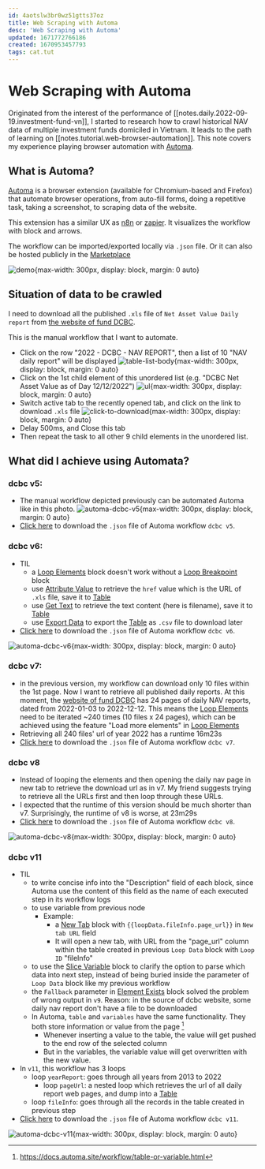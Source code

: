 ```yaml
---
id: 4aotslw3br0wz51gtts37oz
title: Web Scraping with Automa
desc: 'Web Scraping with Automa'
updated: 1671772766186
created: 1670953457793
tags: cat.tut
---
```

# Web Scraping with Automa

Originated from the interest of the performance of [[notes.daily.2022-09-19.investment-fund-vn]], I started to research how to crawl historical NAV data of multiple investment funds domiciled in Vietnam. It leads to the path of learning on [[notes.tutorial.web-browser-automation]]. This note covers my experience playing browser automation with [Automa](https://www.automa.site/).

## What is Automa?

[Automa](https://www.automa.site/) is a browser extension (available for Chromium-based and Firefox) that automate browser operations, from auto-fill forms, doing a repetitive task, taking a screenshot, to scraping data of the website.

This extension has a similar UX as [n8n](https://n8n.io/) or [zapier](https://zapier.com/). It visualizes the workflow with block and arrows.

The workflow can be imported/exported locally via `.json` file. Or it can also be hosted publicly in the [Marketplace](https://www.automa.site/marketplace)

![demo](https://www.automa.site/images/workflow-page.png){max-width: 300px, display: block, margin: 0 auto}

## Situation of data to be crawled

I need to download all the published `.xls` file of `Net Asset Value Daily report` from [the website of fund DCBC](https://dragoncapital.com.vn/en/investor-relations/announcement/?report_type=bao-cao-nav&fund_code=DCBC).

This is the manual workflow that I want to automate.
- Click on the row "2022 - DCBC - NAV REPORT", then a list of 10 "NAV daily report" will be displayed ![table-list-body](https://ik.imagekit.io/casa/h7b-dendron/Screenshot_2022-12-13_212331_wMqdBppai.jpg?ik-sdk-version=javascript-1.4.3&updatedAt=1670963391609){max-width: 300px, display: block, margin: 0 auto}
- Click on the 1st child element of this unordered list (e.g. "DCBC Net Asset Value as of Day 12/12/2022") ![ul](https://ik.imagekit.io/casa/h7b-dendron/Screenshot_2022-12-13_212405_Ly5mcZDkS.jpg?ik-sdk-version=javascript-1.4.3&updatedAt=1670963391450){max-width: 300px, display: block, margin: 0 auto}
- Switch active tab to the recently opened tab, and click on the link to download `.xls` file ![click-to-download](https://ik.imagekit.io/casa/h7b-dendron/Screenshot_2022-12-13_212459_3yjW32gbB.jpg?ik-sdk-version=javascript-1.4.3&updatedAt=1670963391579){max-width: 300px, display: block, margin: 0 auto}
- Delay 500ms, and Close this tab
- Then repeat the task to all other 9 child elements in the unordered list.

## What did I achieve using Automata?

### dcbc v5:

- The manual workflow depicted previously can be automated Automa like in this photo. ![automa-dcbc-v5](https://ik.imagekit.io/casa/h7b-dendron/Screenshot_2022-12-13_230625_LhfgSK3mk.jpg?ik-sdk-version=javascript-1.4.3&updatedAt=1670969229454){max-width: 300px, display: block, margin: 0 auto}
- [Click here](https://app.box.com/s/tu3lshyfkl12qpexshhltvlpas2wpc45) to download the `.json` file of Automa workflow `dcbc v5`.

### dcbc v6:

- TIL
    - a [Loop Elements](https://docs.automa.site/blocks/loop-elements.html) block doesn't work without a [Loop Breakpoint](https://docs.automa.site/blocks/loop-breakpoint.html) block
    - use [Attribute Value](https://docs.automa.site/blocks/attribute-value.html) to retrieve the `href` value which is the URL of `.xls` file, save it to [Table](https://docs.automa.site/workflow/table.html#workflow-table)
    - use [Get Text](https://docs.automa.site/blocks/get-text.html) to retrieve the text content (here is filename), save it to [Table](https://docs.automa.site/workflow/table.html#workflow-table)
    - use [Export Data](https://docs.automa.site/blocks/export-data.html) to export the [Table](https://docs.automa.site/workflow/table.html#workflow-table) as `.csv` file to download later
- [Click here](https://app.box.com/s/4fnfgu26lcuujla0qy8dyvv1c7i4sdb2) to download the `.json` file of Automa workflow `dcbc v6`.

![automa-dcbc-v6](https://ik.imagekit.io/casa/h7b-dendron/Screenshot_2022-12-13_234218_xvMS4j1GI.jpg?ik-sdk-version=javascript-1.4.3&updatedAt=1670971359515){max-width: 300px, display: block, margin: 0 auto}

### dcbc v7:

- in the previous version, my workflow can download only 10 files within the 1st page. Now I want to retrieve all published daily reports. At this moment, the [website of fund DCBC](https://dragoncapital.com.vn/en/investor-relations/announcement/?report_type=bao-cao-nav&fund_code=DCBC) has 24 pages of daily NAV reports, dated from 2022-01-03 to 2022-12-12. This means the [Loop Elements](https://docs.automa.site/blocks/loop-elements.html) need to be iterated ~240 times (10 files x 24 pages), which can be achieved using the feature "Load more elements" in [Loop Elements](https://docs.automa.site/blocks/loop-elements.html)
- Retrieving all 240 files' url of year 2022 has a runtime 16m23s
- [Click here](https://app.box.com/s/7xz8wkw3t0djc7wvijwn0drk539x9exc) to download the `.json` file of Automa workflow `dcbc v7`.

### dcbc v8

- Instead of looping the elements and then opening the daily nav page in new tab to retrieve the download url as in v7. My friend suggests trying to retrieve all the URLs first and then loop through these URLs.
- I expected that the runtime of this version should be much shorter than v7. Surprisingly, the runtime of v8 is worse, at 23m29s
- [Click here](https://app.box.com/s/mcekp1p3ey4wtse57rsdre26mn1n1urx) to download the `.json` file of Automa workflow `dcbc v8`.

![automa-dcbc-v8](https://ik.imagekit.io/casa/h7b-dendron/Screenshot_2022-12-16_001603_EZHdQFXQM.jpg?ik-sdk-version=javascript-1.4.3&updatedAt=1671146216258){max-width: 300px, display: block, margin: 0 auto}

### dcbc v11

- TIL 
    - to write concise info into the "Description" field of each block, since Automa use the content of this field as the name of each executed step in its workflow logs
    - to use variable from previous node
        - Example: 
            - a [New Tab](https://docs.automa.site/blocks/new-tab.html) block with `{{loopData.fileInfo.page_url}}` in `New tab URL` field
            - It will open a new tab, with URL from the "page_url" column within the table created in previous `Loop Data` block with `Loop ID` "fileInfo"
    - to use the [Slice Variable](https://docs.automa.site/blocks/slice-variable.html) block to clarify the option to parse which data into next step, instead of being buried inside the parameter of `Loop Data` block like my previous workflow
    - the `Fallback` parameter in [Element Exists](https://docs.automa.site/blocks/element-exists.html) block solved the problem of wrong output in `v9`. Reason: in the source of dcbc website, some daily nav report don't have a file to be downloaded
    - In Automa, `table` and `variables` have the same functionality. They both store information or value from the page [^1]
        - Whenever inserting a value to the table, the value will get pushed to the end row of the selected column
        - But in the variables, the variable value will get overwritten with the new value.   
- In `v11`, this workflow has 3 loops
    - loop `yearReport`: goes through all years from 2013 to 2022
        - loop `pageUrl`: a nested loop which retrieves the url of all daily report web pages, and dump into a [Table](https://docs.automa.site/workflow/table.html#workflow-table)
    - loop `fileInfo`: goes through all the records in the table created in previous step
- [Click here](https://app.box.com/s/tzw3auut20senh6yaau4ualb0kxi9xio) to download the `.json` file of Automa workflow `dcbc v11`.

![automa-dcbc-v11](https://ik.imagekit.io/casa/h7b-dendron/Screenshot_2022-12-23_061607_zbKfWBZ1x.jpg?ik-sdk-version=javascript-1.4.3&updatedAt=1671772751283){max-width: 300px, display: block, margin: 0 auto}

[^1]: https://docs.automa.site/workflow/table-or-variable.html